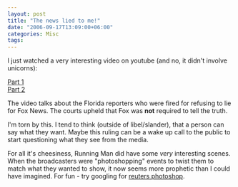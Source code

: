 ```yaml
---
layout: post
title: "The news lied to me!"
date: "2006-09-17T13:09:00+06:00"
categories: Misc 
tags: 
---
```


I just watched a very interesting video on youtube (and no, it didn't involve unicorns):

<a href="http://www.youtube.com/watch?v=KZYA2zFsCK8">Part 1</a><br>
<a href="http://www.youtube.com/watch?v=ICRvZogSbdI&NR">Part 2</a>

The video talks about the Florida reporters who were fired for refusing to lie for Fox News. The courts upheld that Fox was <b>not</b> required to tell the truth.

I'm torn by this. I tend to think (outside of libel/slander), that a person can say what they want. Maybe this ruling can be a wake up call to the public to start questioning what they see from the media. 

For all it's cheesiness, Running Man did have some <i>very</i> interesting scenes. When the broadcasters were "photoshopping" events to twist them to match what they wanted to show, it now seems more prophetic than I could have imagined. For fun - try googling for <a href="http://www.google.com/search?hl=en&rls=GGGL,GGGL:2006-16,GGGL:en&sa=X&oi=spell&resnum=0&ct=result&cd=1&q=reuters+photoshop&spell=1">reuters photoshop</a>.